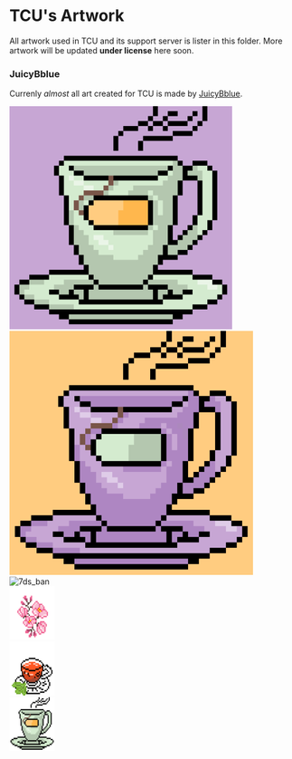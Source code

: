 # TCU's Artwork
All artwork used in TCU and its support server is lister in this folder.
More artwork will be updated **under license** here soon.

### JuicyBblue
Currenly *almost* all art created for TCU is made by [JuicyBblue](https://imgur.com/user/JuicyBblue).  


![MainProfulePicture](./TCUArt/MainProfilePicture.png)  
![BetaProfilePicture](./TCUArt/BetaProfilePicture.png)  
![7ds_ban](.TCUArt/7ds_ban.png)  
![TCUFlower](./TCUArt/TCUflower.png)  
![glass_tea_cup](./TCUArt/glass_tea_cup.png)    
![tcu_pfp_no_bg](./TCUArt/tcu_pfp_no_bg.png)  





